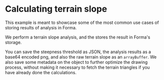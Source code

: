 # Calculating terrain slope

This example is meant to showcase some of the most common use cases of storing results
of analysis in Forma.

We perform a terrain slope analysis, and the stores the result in Forma's storage.

You can save the steepness threshold as JSON, the analysis results as a base64 encoded png, and also
the raw terrain slope as an `arrayBuffer`. We also save some metadata on the object to further
optimize the drawing process, without making it necessary to fetch the terrain triangles if you have
already done the calculations.
